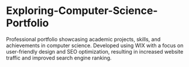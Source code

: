 # Exploring-Computer-Science-Portfolio
Professional portfolio showcasing academic projects, skills, and achievements in computer science. Developed using WIX with a focus on user-friendly design and SEO optimization, resulting in increased website traffic and improved search engine ranking. 
